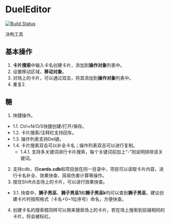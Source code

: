 # DuelEditor

[![Build Status](https://travis-ci.com/Wind2009-Louse/DuelEditor.svg?branch=master)](https://travis-ci.com/Wind2009-Louse/DuelEditor)

决构工具

## 基本操作

1. **卡片搜索**中输入卡名创建卡片，添加到**操作对象**列表中。
2. 设置移动区域，**移动对象**。
3. 对场上的卡片，可以通过双击，将其添加到**操作对象**列表中。
4. 重复2. 

## 糖

1. 快捷操作。
- 1.1. Ctrl+N/O/S快捷创建/打开/保存。
- 1.2. 卡片搜索/注释栏支持回车。
- 1.3. 操作列表支持Del键。
- 1.4. 卡片搜素双击可以补全卡名；操作列表双击可以进行复制。
  - 1.4.1. 支持多关键词进行卡片搜索，每个关键词前加上“-”则说明排除该关键词。
2. 支持cdb，将**cards.cdb**和项目放在同一目录中，项目可以读取卡片内容，进行卡名补全、效果快查、简易伤害计算等操作。
3. 按住Shift点击场上的卡片，可以进行效果快查。
- 3.1. 快查中，**狮子男巫**、**狮子男巫1**和**狮子男巫k**均可以查到**狮子男巫**，建议创建卡片时按照格式（卡名+0~1位序号）命名，方便快查。
4. 创建卡名的搜索框同样可以用来搜索场上的卡片，若在场上搜索到前缀相同的卡片，将会被标红。